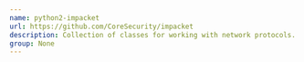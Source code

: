 ```yaml
---
name: python2-impacket
url: https://github.com/CoreSecurity/impacket
description: Collection of classes for working with network protocols.
group: None
---
```


